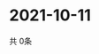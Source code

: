 # 2021-10-11
  共 0条

  <!-- BEGIN -->
  <!-- 最后更新时间Mon Oct 11 2021 15:02:57 GMT+0000 (Coordinated Universal Time) -->
  
  <!-- END -->
  
  